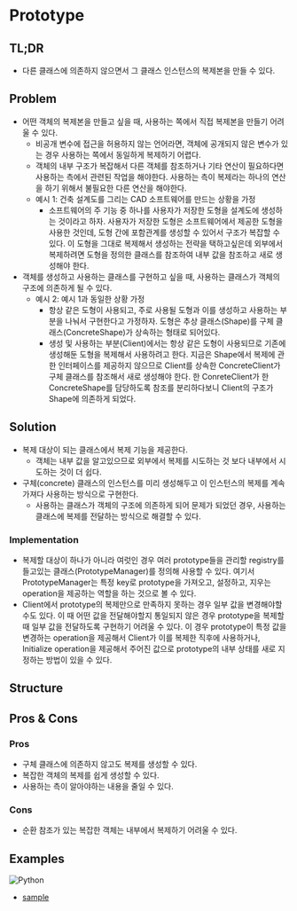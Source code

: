 # Prototype

## TL;DR

- 다른 클래스에 의존하지 않으면서 그 클래스 인스턴스의 복제본을 만들 수 있다.

## Problem

- 어떤 객체의 복제본을 만들고 싶을 때, 사용하는 쪽에서 직접 복제본을 만들기 어려울 수 있다.
    - 비공개 변수에 접근을 허용하지 않는 언어라면, 객체에 공개되지 않은 변수가 있는 경우 사용하는 쪽에서 동일하게 복제하기 어렵다.
    - 객체의 내부 구조가 복잡해서 다른 객체를 참조하거나 기타 연산이 필요하다면 사용하는 측에서 관련된 작업을 해야한다.
    사용하는 측이 복제라는 하나의 연산을 하기 위해서 불필요한 다른 연산을 해야한다.
    - 예시 1: 건축 설계도를 그리는 CAD 소프트웨어를 만드는 상황을 가정
        - 소프트웨어의 주 기능 중 하나를 사용자가 저장한 도형을 설계도에 생성하는 것이라고 하자.
        사용자가 저장한 도형은 소프트웨어에서 제공한 도형을 사용한 것인데, 도형 간에 포함관계를 생성할 수 있어서 구조가 복잡할 수 있다.
        이 도형을 그대로 복제해서 생성하는 전략을 택하고싶은데 외부에서 복제하려면 도형을 정의한 클래스를 참조하여 내부 값을 참조하고 새로 생성해야 한다.
- 객체를 생성하고 사용하는 클래스를 구현하고 싶을 때, 사용하는 클래스가 객체의 구조에 의존하게 될 수 있다.
  - 예시 2: 예시 1과 동일한 상황 가정
    - 항상 같은 도형이 사용되고, 주로 사용될 도형과 이를 생성하고 사용하는 부분을 나눠서 구현한다고 가정하자.
    도형은 추상 클래스(Shape)를 구체 클래스(ConcreteShape)가 상속하는 형태로 되어있다.
    - 생성 및 사용하는 부분(Client)에서는 항상 같은 도형이 사용되므로 기존에 생성해둔 도형을 복제해서 사용하려고 한다.
    지금은 Shape에서 복제에 관한 인터페이스를 제공하지 않으므로 Client를 상속한 ConcreteClient가 구체 클래스를 참조해서 새로 생성해야 한다.
    한 ConreteClient가 한 ConcreteShape를 담당하도록 참조를 분리하다보니 Client의 구조가 Shape에 의존하게 되었다.

## Solution

- 복제 대상이 되는 클래스에서 복제 기능을 제공한다.
    - 객체는 내부 값을 알고있으므로 외부에서 복제를 시도하는 것 보다 내부에서 시도하는 것이 더 쉽다.
- 구체(concrete) 클래스의 인스턴스를 미리 생성해두고 이 인스턴스의 복제를 계속 가져다 사용하는 방식으로 구현한다.
    - 사용하는 클래스가 객체의 구조에 의존하게 되어 문제가 되었던 경우, 사용하는 클래스에 복제를 전달하는 방식으로 해결할 수 있다.

### Implementation

- 복제할 대상이 하나가 아니라 여럿인 경우 여러 prototype들을 관리할 registry를 들고있는 클래스(PrototypeManager)를 정의해 사용할 수 있다.
여기서 PrototypeManager는 특정 key로 prototype을 가져오고, 설정하고, 지우는 operation을 제공하는 역할을 하는 것으로 볼 수 있다.
- Client에서 prototype의 복제만으로 만족하지 못하는 경우 일부 값을 변경해야할 수도 있다.
이 때 어떤 값을 전달해야할지 통일되지 않은 경우 prototype을 복제할 때 일부 값을 전달하도록 구현하기 어려울 수 있다.
이 경우 prototype이 특정 값을 변경하는 operation을 제공해서 Client가 이를 복제한 직후에 사용하거나, Initialize operation을 제공해서 주어진 값으로 prototype의 내부 상태를 새로 지정하는 방법이 있을 수 있다.

## Structure


## Pros & Cons

### Pros

- 구체 클래스에 의존하지 않고도 복제를 생성할 수 있다.
- 복잡한 객체의 복제를 쉽게 생성할 수 있다.
- 사용하는 측이 알아야하는 내용을 줄일 수 있다.

### Cons

- 순환 참조가 있는 복잡한 객체는 내부에서 복제하기 어려울 수 있다.


## Examples

![Python](https://img.shields.io/badge/python-3670A0?style=for-the-badge&logo=python&logoColor=ffdd54)
* [sample](examples/Prototype/python/basic_example.py)
